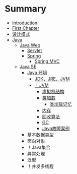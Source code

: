 # Summary

* [Introduction](README.md)
* [First Chapter](chapter1.md)
* [设计模式](she-ji-mo-shi.md)
* [Java](java.md)
  * [Java Web](java/java-web.md)
    * [Servlet](java/java-web/servlet.md)
    * [Spring](java/java-web/spring.md)
      * [Spring MVC](java/java-web/spring/spring-mvc.md)
  * [Java SE](java/java-se.md)
    * [Java 环境](java/java-se/java-huan-jing.md)
      * [JDK、JRE、JVM](java/java-se/java-huan-jing/jdkjrejvm.md)
      * [！JVM](java/java-se/java-huan-jing/jvm.md)
        * [虚拟机结构](java/java-se/java-huan-jing/jvm/xu-ni-ji-jie-gou.md)
        * [类加载](java/java-se/java-huan-jing/jvm/lei-jia-zai.md)
          * [类加载记忆](java/java-se/java-huan-jing/jvm/lei-jia-zai/lei-jia-zai-ji-yi.md)
        * [内存](java/java-se/java-huan-jing/jvm/nei-cun.md)
        * [回收算法](java/java-se/java-huan-jing/jvm/hui-shou-suan-fa.md)
        * [GC](java/java-se/java-huan-jing/jvm/gc.md)
        * [Java故障案例](java/java-se/java-huan-jing/jvm/javagu-zhang-an-li.md)
    * 基本数据类型
    * 面向对象
    * ！Java集合
    * 异常处理
    * 泛型
    * ！并发多线程

